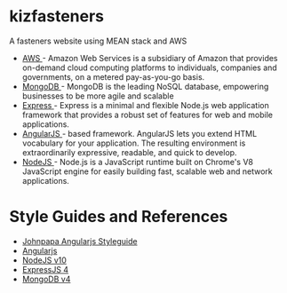 # kizfasteners
A fasteners website using MEAN stack and AWS

* [ AWS ](https://aws.amazon.com/) - Amazon Web Services is a subsidiary of Amazon that provides on-demand cloud computing platforms to individuals, companies and governments, on a metered pay-as-you-go basis.
* [ MongoDB ](https://www.mongodb.com/) - MongoDB is the leading NoSQL database, empowering businesses to be more agile and scalable
* [ Express ](https://expressjs.com/) - Express is a minimal and flexible Node.js web application framework that provides a robust set of features for web and mobile applications.
* [ AngularJS ](https://angularjs.org/) - based framework. AngularJS lets you extend HTML vocabulary for your application. The resulting environment is extraordinarily expressive, readable, and quick to develop.
* [ NodeJS ](https://nodejs.org/en/) - Node.js is a JavaScript runtime built on Chrome's V8 JavaScript engine for easily building fast, scalable web and network applications.

# Style Guides and References
* [ Johnpapa Angularjs Styleguide ](https://github.com/johnpapa/angular-styleguide/tree/master/a1)
* [ Angularjs ](https://angularjs.org/)
* [ NodeJS v10 ](https://github.com/nodejs/Release#lts_schedule)
* [ ExpressJS 4 ](https://expressjs.com/en/4x/api.html)
* [ MongoDB v4 ](https://www.mongodb.com/download-center/community)
